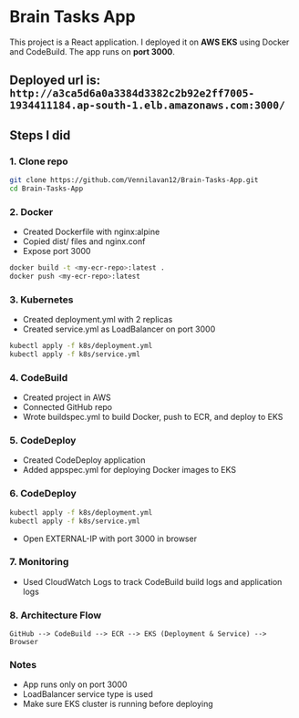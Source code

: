 # Brain Tasks App

This project is a React application. I deployed it on **AWS EKS** using Docker and CodeBuild. The app runs on **port 3000**.

Deployed url is:
```http://a3ca5d6a0a3384d3382c2b92e2ff7005-1934411184.ap-south-1.elb.amazonaws.com:3000/```
---

## Steps I did

### 1. Clone repo
```bash
git clone https://github.com/Vennilavan12/Brain-Tasks-App.git
cd Brain-Tasks-App
```

### 2. Docker
- Created Dockerfile with nginx:alpine
- Copied dist/ files and nginx.conf
- Expose port 3000

```bash
docker build -t <my-ecr-repo>:latest .
docker push <my-ecr-repo>:latest
```

### 3. Kubernetes
- Created deployment.yml with 2 replicas
- Created service.yml as LoadBalancer on port 3000

```bash
kubectl apply -f k8s/deployment.yml
kubectl apply -f k8s/service.yml
```

### 4. CodeBuild
- Created project in AWS
- Connected GitHub repo
- Wrote buildspec.yml to build Docker, push to ECR, and deploy to EKS

### 5. CodeDeploy
- Created CodeDeploy application
- Added appspec.yml for deploying Docker images to EKS

### 6. CodeDeploy 
```bash
kubectl apply -f k8s/deployment.yml
kubectl apply -f k8s/service.yml
```
- Open EXTERNAL-IP with port 3000 in browser

### 7. Monitoring
- Used CloudWatch Logs to track CodeBuild build logs and application logs

### 8. Architecture Flow
```GitHub --> CodeBuild --> ECR --> EKS (Deployment & Service) --> Browser```

### Notes
- App runs only on port 3000
- LoadBalancer service type is used
- Make sure EKS cluster is running before deploying


